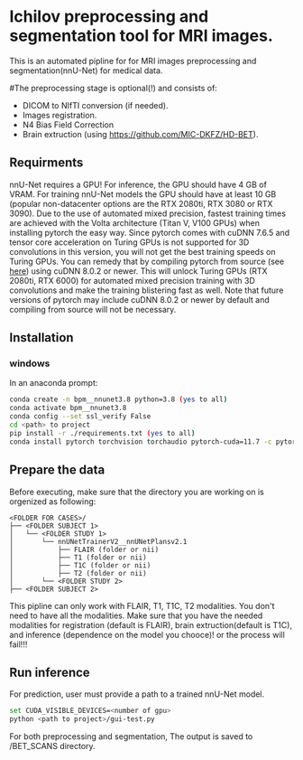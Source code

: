 # Ichilov preprocessing and segmentation tool for MRI images.
This is an automated pipline for for MRI images preprocessing and segmentation(nnU-Net) for medical data.

#The preprocessing stage is optional(!) and consists of:
- DICOM to NIfTI conversion (if needed).
- Images registration.
- N4 Bias Field Correction
- Brain extruction (using https://github.com/MIC-DKFZ/HD-BET).

## Requirments
nnU-Net requires a GPU! For inference, the GPU should have 4 GB of VRAM. For training nnU-Net models the GPU should have at 
least 10 GB (popular non-datacenter options are the RTX 2080ti, RTX 3080 or RTX 3090). Due to the use of automated mixed 
precision, fastest training times are achieved with the Volta architecture (Titan V, V100 GPUs) when installing pytorch 
the easy way. Since pytorch comes with cuDNN 7.6.5 and tensor core acceleration on Turing GPUs is not supported for 3D 
convolutions in this version, you will not get the best training speeds on Turing GPUs. You can remedy that by compiling pytorch from source 
(see [here](https://github.com/pytorch/pytorch#from-source)) using cuDNN 8.0.2 or newer. This will unlock Turing GPUs 
(RTX 2080ti, RTX 6000) for automated mixed precision training with 3D convolutions and make the training blistering 
fast as well. Note that future versions of pytorch may include cuDNN 8.0.2 or newer by default and 
compiling from source will not be necessary.

## Installation
### windows
In an anaconda prompt:
```bash
conda create -n bpm__nnunet3.8 python=3.8 (yes to all)
conda activate bpm__nnunet3.8
conda config --set ssl_verify False
cd <path> to project
pip install -r ./requirements.txt (yes to all)
conda install pytorch torchvision torchaudio pytorch-cuda=11.7 -c pytorch -c nvidia (yes to all)
```

## Prepare the data
Before executing, make sure that the directory you are working on is orgenized as following:

    <FOLDER FOR CASES>/
    ├── <FOLDER SUBJECT 1>
    │   └── <FOLDER STUDY 1>
    │       └── nnUNetTrainerV2__nnUNetPlansv2.1
    │           ├── FLAIR (folder or nii)
    │           ├── T1 (folder or nii)
    │           ├── T1C (folder or nii)
    │           ├── T2 (folder or nii)
    │       └── <FOLDER STUDY 2>
    ├── <FOLDER SUBJECT 2>

This pipline can only work with FLAIR, T1, T1C, T2 modalities. You don't need to have all the modalities. 
Make sure that you have the needed modalities for 
registration (default is FLAIR), brain extruction(default is T1C), and inference (dependence on the model you chooce)! 
or the process will fail!!!

## Run inference
For prediction, user must provide a path to a trained nnU-Net model.

```bash
set CUDA_VISIBLE_DEVICES=<number of gpu>
python <path to project>/gui-test.py 
```

For both preprocessing and segmentation, The output is saved to <path to original cases>/BET_SCANS directory.
